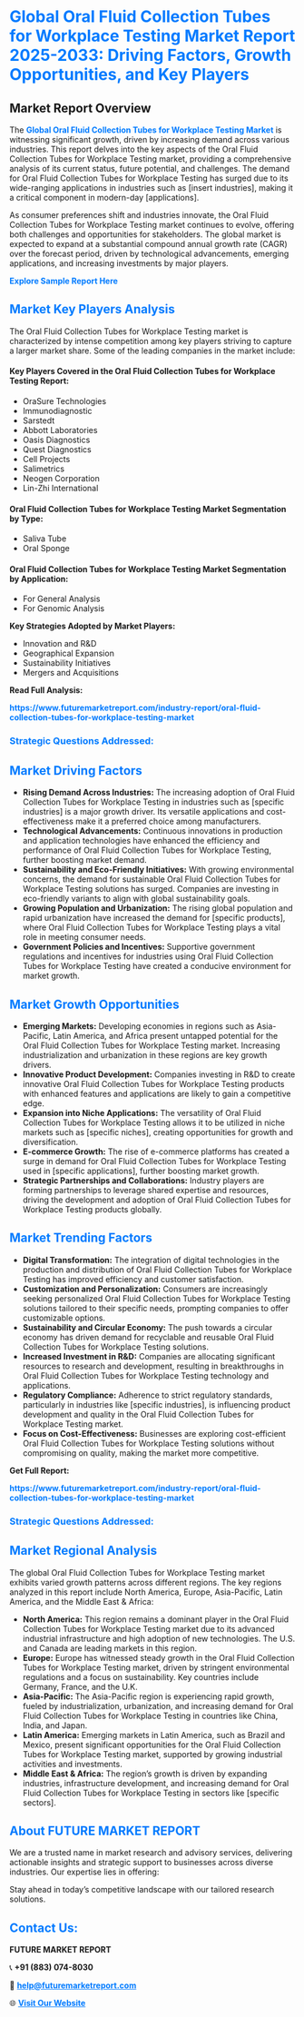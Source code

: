 <h1 style="color: #007BFF;">Global Oral Fluid Collection Tubes for Workplace Testing Market Report 2025-2033: Driving Factors, Growth Opportunities, and Key Players</h1>

<section id="overview">
<h2>Market Report Overview</h2>
<p>The <a href="https://www.futuremarketreport.com/industry-report/oral-fluid-collection-tubes-for-workplace-testing-market" style="color: #007BFF; text-decoration: none;"><strong>Global Oral Fluid Collection Tubes for Workplace Testing Market</strong></a> is witnessing significant growth, driven by increasing demand across various industries. This report delves into the key aspects of the Oral Fluid Collection Tubes for Workplace Testing market, providing a comprehensive analysis of its current status, future potential, and challenges. The demand for Oral Fluid Collection Tubes for Workplace Testing has surged due to its wide-ranging applications in industries such as [insert industries], making it a critical component in modern-day [applications].</p>
<p>As consumer preferences shift and industries innovate, the Oral Fluid Collection Tubes for Workplace Testing market continues to evolve, offering both challenges and opportunities for stakeholders. The global market is expected to expand at a substantial compound annual growth rate (CAGR) over the forecast period, driven by technological advancements, emerging applications, and increasing investments by major players.</p>
</section>

<section id="overview">
<p><a href="https://www.futuremarketreport.com/request-sample/reportId=78428" style="color: #007BFF; text-decoration: none;"><strong>Explore Sample Report Here</strong></a></p>
</section>

<section id="key-players">
<h2 style="color: #007BFF;">Market Key Players Analysis</h2>
<p>The Oral Fluid Collection Tubes for Workplace Testing market is characterized by intense competition among key players striving to capture a larger market share. Some of the leading companies in the market include:</p>
<h4>Key Players Covered in the Oral Fluid Collection Tubes for Workplace Testing Report:</h4>
<ul><li>OraSure Technologies</li><li>Immunodiagnostic</li><li>Sarstedt</li><li>Abbott Laboratories</li><li>Oasis Diagnostics</li><li>Quest Diagnostics</li><li>Cell Projects</li><li>Salimetrics</li><li>Neogen Corporation</li><li>Lin-Zhi International</li></ul>
<h4>Oral Fluid Collection Tubes for Workplace Testing Market Segmentation by Type:</h4>
<ul><li>Saliva Tube</li><li>Oral Sponge</li></ul>

<h4>Oral Fluid Collection Tubes for Workplace Testing Market Segmentation by Application:</h4>
<ul><li>For General Analysis</li><li>For Genomic Analysis</li></ul>
<p><strong>Key Strategies Adopted by Market Players:</strong></p>
<ul>
<li>Innovation and R&D</li>
<li>Geographical Expansion</li>
<li>Sustainability Initiatives</li>
<li>Mergers and Acquisitions</li>
</ul>
</section>

<section>
<p><strong>Read Full Analysis: </strong></p><a href="https://www.futuremarketreport.com/industry-report/oral-fluid-collection-tubes-for-workplace-testing-market" style="color: #007BFF; text-decoration: none;"><strong>https://www.futuremarketreport.com/industry-report/oral-fluid-collection-tubes-for-workplace-testing-market</strong></a>
<h3 style="color: #007BFF;">Strategic Questions Addressed:</h3>
</section>

<section id="driving-factors">
<h2 style="color: #007BFF;">Market Driving Factors</h2>
<ul>
<li><strong>Rising Demand Across Industries:</strong> The increasing adoption of Oral Fluid Collection Tubes for Workplace Testing in industries such as [specific industries] is a major growth driver. Its versatile applications and cost-effectiveness make it a preferred choice among manufacturers.</li>
<li><strong>Technological Advancements:</strong> Continuous innovations in production and application technologies have enhanced the efficiency and performance of Oral Fluid Collection Tubes for Workplace Testing, further boosting market demand.</li>
<li><strong>Sustainability and Eco-Friendly Initiatives:</strong> With growing environmental concerns, the demand for sustainable Oral Fluid Collection Tubes for Workplace Testing solutions has surged. Companies are investing in eco-friendly variants to align with global sustainability goals.</li>
<li><strong>Growing Population and Urbanization:</strong> The rising global population and rapid urbanization have increased the demand for [specific products], where Oral Fluid Collection Tubes for Workplace Testing plays a vital role in meeting consumer needs.</li>
<li><strong>Government Policies and Incentives:</strong> Supportive government regulations and incentives for industries using Oral Fluid Collection Tubes for Workplace Testing have created a conducive environment for market growth.</li>
</ul>
</section>

<section id="growth-opportunities">
<h2 style="color: #007BFF;">Market Growth Opportunities</h2>
<ul>
<li><strong>Emerging Markets:</strong> Developing economies in regions such as Asia-Pacific, Latin America, and Africa present untapped potential for the Oral Fluid Collection Tubes for Workplace Testing market. Increasing industrialization and urbanization in these regions are key growth drivers.</li>
<li><strong>Innovative Product Development:</strong> Companies investing in R&D to create innovative Oral Fluid Collection Tubes for Workplace Testing products with enhanced features and applications are likely to gain a competitive edge.</li>
<li><strong>Expansion into Niche Applications:</strong> The versatility of Oral Fluid Collection Tubes for Workplace Testing allows it to be utilized in niche markets such as [specific niches], creating opportunities for growth and diversification.</li>
<li><strong>E-commerce Growth:</strong> The rise of e-commerce platforms has created a surge in demand for Oral Fluid Collection Tubes for Workplace Testing used in [specific applications], further boosting market growth.</li>
<li><strong>Strategic Partnerships and Collaborations:</strong> Industry players are forming partnerships to leverage shared expertise and resources, driving the development and adoption of Oral Fluid Collection Tubes for Workplace Testing products globally.</li>
</ul>
</section>

<section id="trending-factors">
<h2 style="color: #007BFF;">Market Trending Factors</h2>
<ul>
<li><strong>Digital Transformation:</strong> The integration of digital technologies in the production and distribution of Oral Fluid Collection Tubes for Workplace Testing has improved efficiency and customer satisfaction.</li>
<li><strong>Customization and Personalization:</strong> Consumers are increasingly seeking personalized Oral Fluid Collection Tubes for Workplace Testing solutions tailored to their specific needs, prompting companies to offer customizable options.</li>
<li><strong>Sustainability and Circular Economy:</strong> The push towards a circular economy has driven demand for recyclable and reusable Oral Fluid Collection Tubes for Workplace Testing solutions.</li>
<li><strong>Increased Investment in R&D:</strong> Companies are allocating significant resources to research and development, resulting in breakthroughs in Oral Fluid Collection Tubes for Workplace Testing technology and applications.</li>
<li><strong>Regulatory Compliance:</strong> Adherence to strict regulatory standards, particularly in industries like [specific industries], is influencing product development and quality in the Oral Fluid Collection Tubes for Workplace Testing market.</li>
<li><strong>Focus on Cost-Effectiveness:</strong> Businesses are exploring cost-efficient Oral Fluid Collection Tubes for Workplace Testing solutions without compromising on quality, making the market more competitive.</li>
</ul>
</section>

<section>
<p><strong>Get Full Report: </strong></p><a href="https://www.futuremarketreport.com/industry-report/oral-fluid-collection-tubes-for-workplace-testing-market" style="color: #007BFF; text-decoration: none;"><strong>https://www.futuremarketreport.com/industry-report/oral-fluid-collection-tubes-for-workplace-testing-market</strong></a>
<h3 style="color: #007BFF;">Strategic Questions Addressed:</h3>
</section>


<section id="regional-analysis">
<h2 style="color: #007BFF;">Market Regional Analysis</h2>
<p>The global Oral Fluid Collection Tubes for Workplace Testing market exhibits varied growth patterns across different regions. The key regions analyzed in this report include North America, Europe, Asia-Pacific, Latin America, and the Middle East & Africa:</p>
<ul>
<li><strong>North America:</strong> This region remains a dominant player in the Oral Fluid Collection Tubes for Workplace Testing market due to its advanced industrial infrastructure and high adoption of new technologies. The U.S. and Canada are leading markets in this region.</li>
<li><strong>Europe:</strong> Europe has witnessed steady growth in the Oral Fluid Collection Tubes for Workplace Testing market, driven by stringent environmental regulations and a focus on sustainability. Key countries include Germany, France, and the U.K.</li>
<li><strong>Asia-Pacific:</strong> The Asia-Pacific region is experiencing rapid growth, fueled by industrialization, urbanization, and increasing demand for Oral Fluid Collection Tubes for Workplace Testing in countries like China, India, and Japan.</li>
<li><strong>Latin America:</strong> Emerging markets in Latin America, such as Brazil and Mexico, present significant opportunities for the Oral Fluid Collection Tubes for Workplace Testing market, supported by growing industrial activities and investments.</li>
<li><strong>Middle East & Africa:</strong> The region’s growth is driven by expanding industries, infrastructure development, and increasing demand for Oral Fluid Collection Tubes for Workplace Testing in sectors like [specific sectors].</li>
</ul>
</section>

<footer>
<h2 style="color: #007BFF;">About FUTURE MARKET REPORT</h2>
<p>We are a trusted name in market research and advisory services, delivering actionable insights and strategic support to businesses across diverse industries. Our expertise lies in offering:</p>

<p>Stay ahead in today’s competitive landscape with our tailored research solutions.</p>

<h2 style="color: #007BFF;">Contact Us:</h2>
<p><strong>FUTURE MARKET REPORT</strong></p>
<p>📞 <strong>+91 (883) 074-8030</strong></p>
<p>📧 <strong><a href="mailto:help@futuremarketreport.com" style="color: #007BFF;">help@futuremarketreport.com</a></strong></p>
<p>🌐 <strong><a href="https://www.futuremarketreport.com/" style="color: #007BFF;">Visit Our Website</a></strong></p>
</footer>